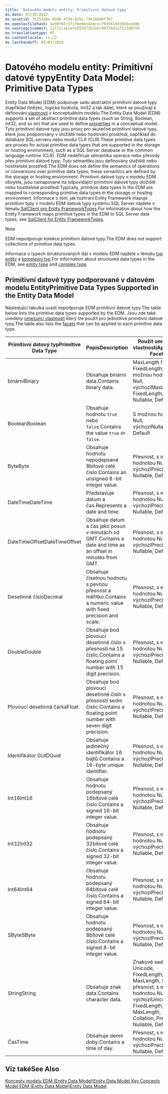 ```yaml
---
title: 'Datového modelu entity: Primitivní datové typy'
ms.date: 03/30/2017
ms.assetid: 7635168e-0566-4fdd-8391-7941b0d9f787
ms.openlocfilehash: 3e99f65c57cf0e0ee4cbccc79d5819d39b9ee60b
ms.sourcegitcommit: 11f11ca6cefe555972b3a5c99729d1a7523d8f50
ms.translationtype: MT
ms.contentlocale: cs-CZ
ms.lasthandoff: 05/03/2018
---
```

# <a name="entity-data-model-primitive-data-types"></a><span data-ttu-id="55ac7-102">Datového modelu entity: Primitivní datové typy</span><span class="sxs-lookup"><span data-stu-id="55ac7-102">Entity Data Model: Primitive Data Types</span></span>
<span data-ttu-id="55ac7-103">Entity Data Model (EDM) podporuje sadu abstraktní primitivní datové typy (například řetězec, logická hodnota, Int32 a tak dále), které se používají k definování [vlastnosti](../../../../docs/framework/data/adonet/property.md) v konceptuálním modelu.</span><span class="sxs-lookup"><span data-stu-id="55ac7-103">The Entity Data Model (EDM) supports a set of abstract primitive data types (such as String, Boolean, Int32, and so on) that are used to define [properties](../../../../docs/framework/data/adonet/property.md) in a conceptual model.</span></span> <span data-ttu-id="55ac7-104">Tyto primitivní datové typy jsou proxy pro skutečné primitivní datové typy, které jsou podporovány v úložiště nebo hostování prostředí, například do databáze SQL serveru nebo modul CLR (CLR).</span><span class="sxs-lookup"><span data-stu-id="55ac7-104">These primitive data types are proxies for actual primitive data types that are supported in the storage or hosting environment, such as a SQL Server database or the common language runtime (CLR).</span></span> <span data-ttu-id="55ac7-105">EDM nedefinuje sémantika operace nebo převody přes primitivní datové typy; Tyto sémantiku jsou definovány úložiště nebo hostitelské prostředí.</span><span class="sxs-lookup"><span data-stu-id="55ac7-105">The EDM does not define the semantics of operations or conversions over primitive data types; these semantics are defined by the storage or hosting environment.</span></span> <span data-ttu-id="55ac7-106">Primitivní datové typy v modelu EDM obvykle, jsou namapované na odpovídající primitivní datové typy úložiště nebo hostitelské prostředí.</span><span class="sxs-lookup"><span data-stu-id="55ac7-106">Typically, primitive data types in the EDM are mapped to corresponding primitive data types in the storage or hosting environment.</span></span> <span data-ttu-id="55ac7-107">Informace o tom, jak rozhraní Entity Framework mapuje primitivní typy v modelu EDM datové typy systému SQL Server najdete v tématu [SqlClient pro Entity FrameworkTypes](../../../../docs/framework/data/adonet/ef/sqlclient-for-ef-types.md).</span><span class="sxs-lookup"><span data-stu-id="55ac7-107">For information about how the Entity Framework maps primitive types in the EDM to SQL Server data types, see [SqlClient for Entity FrameworkTypes](../../../../docs/framework/data/adonet/ef/sqlclient-for-ef-types.md).</span></span>  
  
> [!NOTE]
>  <span data-ttu-id="55ac7-108">EDM nepodporuje kolekce primitivní datové typy.</span><span class="sxs-lookup"><span data-stu-id="55ac7-108">The EDM does not support collections of primitive data types.</span></span>  
  
 <span data-ttu-id="55ac7-109">Informace o typech strukturovaných dat v modelu EDM najdete v tématu [typ entity](../../../../docs/framework/data/adonet/entity-type.md) a [komplexní typ](../../../../docs/framework/data/adonet/complex-type.md).</span><span class="sxs-lookup"><span data-stu-id="55ac7-109">For information about structured data types in the EDM, see [entity type](../../../../docs/framework/data/adonet/entity-type.md) and [complex type](../../../../docs/framework/data/adonet/complex-type.md).</span></span>  
  
## <a name="primitive-data-types-supported-in-the-entity-data-model"></a><span data-ttu-id="55ac7-110">Primitivní datové typy podporované v datovém modelu Entity</span><span class="sxs-lookup"><span data-stu-id="55ac7-110">Primitive Data Types Supported in the Entity Data Model</span></span>  
 <span data-ttu-id="55ac7-111">Následující tabulka uvádí nepodporuje EDM primitivní datové typy.</span><span class="sxs-lookup"><span data-stu-id="55ac7-111">The table below lists the primitive data types supported by the EDM.</span></span> <span data-ttu-id="55ac7-112">Jsou zde také uvedeny [omezující vlastnosti](../../../../docs/framework/data/adonet/facet.md) který lze použít pro jednotlivé primitivní datové typy.</span><span class="sxs-lookup"><span data-stu-id="55ac7-112">The table also lists the [facets](../../../../docs/framework/data/adonet/facet.md) that can be applied to each primitive data type.</span></span>  
  
|<span data-ttu-id="55ac7-113">Primitivní datový typ</span><span class="sxs-lookup"><span data-stu-id="55ac7-113">Primitive Data Type</span></span>|<span data-ttu-id="55ac7-114">Popis</span><span class="sxs-lookup"><span data-stu-id="55ac7-114">Description</span></span>|<span data-ttu-id="55ac7-115">Použít omezující vlastnosti</span><span class="sxs-lookup"><span data-stu-id="55ac7-115">Applicable Facets</span></span>|  
|-------------------------|-----------------|-----------------------|  
|<span data-ttu-id="55ac7-116">binární</span><span class="sxs-lookup"><span data-stu-id="55ac7-116">Binary</span></span>|<span data-ttu-id="55ac7-117">Obsahuje binární data.</span><span class="sxs-lookup"><span data-stu-id="55ac7-117">Contains binary data.</span></span>|<span data-ttu-id="55ac7-118">MaxLength řetězci FixedLength, s možnou hodnotou Null, výchozí</span><span class="sxs-lookup"><span data-stu-id="55ac7-118">MaxLength, FixedLength, Nullable, Default</span></span>|  
|<span data-ttu-id="55ac7-119">Boolean</span><span class="sxs-lookup"><span data-stu-id="55ac7-119">Boolean</span></span>|<span data-ttu-id="55ac7-120">Obsahuje hodnotu `true` nebo `false`.</span><span class="sxs-lookup"><span data-stu-id="55ac7-120">Contains the value `true` or `false`.</span></span>|<span data-ttu-id="55ac7-121">S možnou hodnotou Null, výchozí</span><span class="sxs-lookup"><span data-stu-id="55ac7-121">Nullable, Default</span></span>|  
|<span data-ttu-id="55ac7-122">Byte</span><span class="sxs-lookup"><span data-stu-id="55ac7-122">Byte</span></span>|<span data-ttu-id="55ac7-123">Obsahuje hodnotu nepodepsané 8bitové celé číslo.</span><span class="sxs-lookup"><span data-stu-id="55ac7-123">Contains an unsigned 8-bit integer value.</span></span>|<span data-ttu-id="55ac7-124">Přesnost, s možnou hodnotou Null, výchozí</span><span class="sxs-lookup"><span data-stu-id="55ac7-124">Precision, Nullable, Default</span></span>|  
|<span data-ttu-id="55ac7-125">DateTime</span><span class="sxs-lookup"><span data-stu-id="55ac7-125">DateTime</span></span>|<span data-ttu-id="55ac7-126">Představuje datum a čas.</span><span class="sxs-lookup"><span data-stu-id="55ac7-126">Represents a date and time.</span></span>|<span data-ttu-id="55ac7-127">Přesnost, s možnou hodnotou Null, výchozí</span><span class="sxs-lookup"><span data-stu-id="55ac7-127">Precision, Nullable, Default</span></span>|  
|<span data-ttu-id="55ac7-128">DateTimeOffset</span><span class="sxs-lookup"><span data-stu-id="55ac7-128">DateTimeOffset</span></span>|<span data-ttu-id="55ac7-129">Obsahuje datum a čas jako posun v minutách od GMT.</span><span class="sxs-lookup"><span data-stu-id="55ac7-129">Contains a date and time as an offset in minutes from GMT.</span></span>|<span data-ttu-id="55ac7-130">Přesnost, s možnou hodnotou Null, výchozí</span><span class="sxs-lookup"><span data-stu-id="55ac7-130">Precision, Nullable, Default</span></span>|  
|<span data-ttu-id="55ac7-131">Desetinné číslo</span><span class="sxs-lookup"><span data-stu-id="55ac7-131">Decimal</span></span>|<span data-ttu-id="55ac7-132">Obsahuje číselnou hodnotu s pevnou přesnost a měřítko.</span><span class="sxs-lookup"><span data-stu-id="55ac7-132">Contains a numeric value with fixed precision and scale.</span></span>|<span data-ttu-id="55ac7-133">Přesnost, s možnou hodnotou Null, výchozí</span><span class="sxs-lookup"><span data-stu-id="55ac7-133">Precision, Nullable, Default</span></span>|  
|<span data-ttu-id="55ac7-134">Double</span><span class="sxs-lookup"><span data-stu-id="55ac7-134">Double</span></span>|<span data-ttu-id="55ac7-135">Obsahuje bod plovoucí desetinné číslo s přesností na 15 číslic.</span><span class="sxs-lookup"><span data-stu-id="55ac7-135">Contains a floating point number with 15 digit precision.</span></span>|<span data-ttu-id="55ac7-136">Přesnost, s možnou hodnotou Null, výchozí</span><span class="sxs-lookup"><span data-stu-id="55ac7-136">Precision, Nullable, Default</span></span>|  
|<span data-ttu-id="55ac7-137">Plovoucí desetinná čárka</span><span class="sxs-lookup"><span data-stu-id="55ac7-137">Float</span></span>|<span data-ttu-id="55ac7-138">Obsahuje bod plovoucí desetinné číslo s přesností sedm číslic.</span><span class="sxs-lookup"><span data-stu-id="55ac7-138">Contains a floating point number with seven digit precision.</span></span>|<span data-ttu-id="55ac7-139">Přesnost, s možnou hodnotou Null, výchozí</span><span class="sxs-lookup"><span data-stu-id="55ac7-139">Precision, Nullable, Default</span></span>|  
|<span data-ttu-id="55ac7-140">Identifikátor GUID</span><span class="sxs-lookup"><span data-stu-id="55ac7-140">Guid</span></span>|<span data-ttu-id="55ac7-141">Obsahuje jedinečný identifikátor 16 bajtů.</span><span class="sxs-lookup"><span data-stu-id="55ac7-141">Contains a 16-byte unique identifier.</span></span>|<span data-ttu-id="55ac7-142">Přesnost, s možnou hodnotou Null, výchozí</span><span class="sxs-lookup"><span data-stu-id="55ac7-142">Precision, Nullable, Default</span></span>|  
|<span data-ttu-id="55ac7-143">Int16</span><span class="sxs-lookup"><span data-stu-id="55ac7-143">Int16</span></span>|<span data-ttu-id="55ac7-144">Obsahuje hodnotu podepsaný 16bitové celé číslo.</span><span class="sxs-lookup"><span data-stu-id="55ac7-144">Contains a signed 16-bit integer value.</span></span>|<span data-ttu-id="55ac7-145">Přesnost, s možnou hodnotou Null, výchozí</span><span class="sxs-lookup"><span data-stu-id="55ac7-145">Precision, Nullable, Default</span></span>|  
|<span data-ttu-id="55ac7-146">Int32</span><span class="sxs-lookup"><span data-stu-id="55ac7-146">Int32</span></span>|<span data-ttu-id="55ac7-147">Obsahuje hodnotu podepsaný 32bitové celé číslo.</span><span class="sxs-lookup"><span data-stu-id="55ac7-147">Contains a signed 32-bit integer value.</span></span>|<span data-ttu-id="55ac7-148">Přesnost, s možnou hodnotou Null, výchozí</span><span class="sxs-lookup"><span data-stu-id="55ac7-148">Precision, Nullable, Default</span></span>|  
|<span data-ttu-id="55ac7-149">Int64</span><span class="sxs-lookup"><span data-stu-id="55ac7-149">Int64</span></span>|<span data-ttu-id="55ac7-150">Obsahuje hodnotu podepsaný 64bitové celé číslo.</span><span class="sxs-lookup"><span data-stu-id="55ac7-150">Contains a signed 64-bit integer value.</span></span>|<span data-ttu-id="55ac7-151">Přesnost, s možnou hodnotou Null, výchozí</span><span class="sxs-lookup"><span data-stu-id="55ac7-151">Precision, Nullable, Default</span></span>|  
|<span data-ttu-id="55ac7-152">SByte</span><span class="sxs-lookup"><span data-stu-id="55ac7-152">SByte</span></span>|<span data-ttu-id="55ac7-153">Obsahuje hodnotu podepsaný 8bitové celé číslo.</span><span class="sxs-lookup"><span data-stu-id="55ac7-153">Contains a signed 8-bit integer value.</span></span>|<span data-ttu-id="55ac7-154">Přesnost, s možnou hodnotou Null, výchozí</span><span class="sxs-lookup"><span data-stu-id="55ac7-154">Precision, Nullable, Default</span></span>|  
|<span data-ttu-id="55ac7-155">String</span><span class="sxs-lookup"><span data-stu-id="55ac7-155">String</span></span>|<span data-ttu-id="55ac7-156">Obsahuje znak data.</span><span class="sxs-lookup"><span data-stu-id="55ac7-156">Contains character data.</span></span>|<span data-ttu-id="55ac7-157">Znakové sady Unicode, FixedLength, MaxLength, kolace, přesnost, s možnou hodnotou Null, výchozí</span><span class="sxs-lookup"><span data-stu-id="55ac7-157">Unicode, FixedLength, MaxLength, Collation, Precision, Nullable, Default</span></span>|  
|<span data-ttu-id="55ac7-158">Čas</span><span class="sxs-lookup"><span data-stu-id="55ac7-158">Time</span></span>|<span data-ttu-id="55ac7-159">Obsahuje denní doby.</span><span class="sxs-lookup"><span data-stu-id="55ac7-159">Contains a time of day.</span></span>|<span data-ttu-id="55ac7-160">Přesnost, s možnou hodnotou Null, výchozí</span><span class="sxs-lookup"><span data-stu-id="55ac7-160">Precision, Nullable, Default</span></span>|  
  
## <a name="see-also"></a><span data-ttu-id="55ac7-161">Viz také</span><span class="sxs-lookup"><span data-stu-id="55ac7-161">See Also</span></span>  
 [<span data-ttu-id="55ac7-162">Koncepty modelu EDM (Entity Data Model)</span><span class="sxs-lookup"><span data-stu-id="55ac7-162">Entity Data Model Key Concepts</span></span>](../../../../docs/framework/data/adonet/entity-data-model-key-concepts.md)  
 [<span data-ttu-id="55ac7-163">Model EDM (Entity Data Model)</span><span class="sxs-lookup"><span data-stu-id="55ac7-163">Entity Data Model</span></span>](../../../../docs/framework/data/adonet/entity-data-model.md)
